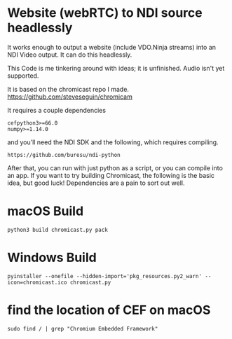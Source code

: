 # Website (webRTC) to NDI source headlessly

It works enough to output a website (include VDO.Ninja streams) into an NDI Video output. It can do this headlessly.

This Code is me tinkering around with ideas; it is unfinished. Audio isn't yet supported.

It is based on the chromicast repo I made. https://github.com/steveseguin/chromicam 

It requires a couple dependencies

```
cefpython3>=66.0
numpy>=1.14.0
```

and you'll need the NDI SDK and the following, which requires compiling.
```
https://github.com/buresu/ndi-python
```

After that, you can run with just python as a script, or you can compile into an app.  If you want to try building Chromicast, the following is the basic idea, but good luck! Dependencies are a pain to sort out well.

# macOS Build
```
python3 build chromicast.py pack
```
# Windows Build
```
pyinstaller --onefile --hidden-import='pkg_resources.py2_warn' --icon=chromicast.ico chromicast.py
```
# find the location of CEF on macOS
```
sudo find / | grep "Chromium Embedded Framework"
```

